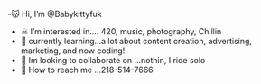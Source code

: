  -😽 Hi, I’m @Babykittyfuk
- ☠ I’m interested in.... 420, music, photography, Chillin
- 🖤 currently learning...a lot about content creation, advertising, marketing, and now coding!
- 💯 Im looking to collaborate on ...nothin, I ride solo
- 💌 How to reach me ...218-514-7666

<!---
Babykittyfuk/Babykittyfuk is a ✨ special ✨ repository because its `README.md` (this file) appears on your GitHub profile.
You can click the Preview link to take a look at your changes.
--->
